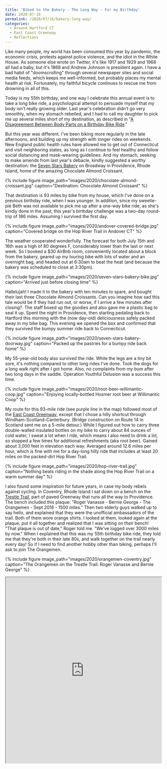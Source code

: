 ```yaml
---
title: 'Biked to the Bakery - The Long Way - For my Birthday'
date: 2020-07-16
permalink: /2020/07/16/bakery-long-way/
categories:
  - Around Hartford CT
  - East Coast Greenway
  - Reflections
---
```

Like many people, my world has been consumed this year by pandemic, the economic crisis, protests against police violence, and the idiot in the White House. As someone else wrote on Twitter, it's like 1917 and 1929 and 1968 all had a baby, but it's 1868 and Andrew Johnson is president again. I have a bad habit of "doomscrolling" through several newspaper sites and social media feeds, which keeps me well-informed, but probably places my mental health at risk. Fortunately, my faithful bicycle continues to rescue me from drowning in all of this.

Today is my 55th birthday, and one way I celebrate this annual event is to take a long bike ride, a psychological attempt to persuade myself that my body isn't really growing older. Last year's celebration didn't go very smoothly, when my stomach rebelled, and I had to call my daughter to pick me up several miles short of my destination, as described in "[A Disagreement Between Body Parts on a Birthday Bike Ride](https://jackbikes.org/2019/07/disagreement/)."

But this year was different. I've been biking more regularly in the late afternoons, and building up my strength with longer rides on weekends. New England public health rules have allowed me to get out of Connecticut and visit neighboring states, as long as I continue to feel healthy and follow social distancing and mask-wearing guidelines. And my stomach, seeking to make amends from last year's debacle, kindly suggested a worthy destination: the [Seven Stars Bakery](https://sevenstarsbakery.com/) on Broadway in Providence, Rhode Island, home of the amazing Chocolate Almond Croissant.

{% include figure image_path="images/2020/chocolate-almond-croissant.jpg" caption="Destination: Chocolate Almond Croissant" %}

That destination is 93 miles by bike from my house, which I've done on a previous birthday ride, when I was younger. In addition, since my sweetie-pie Beth was not available to pick me up after a one-way bike ride, as she's kindly done in the past, this year's birthday challenge was a two-day round-trip of 186 miles. Assuming I survived the first day.

{% include figure image_path="images/2020/andover-covered-bridge.jpg" caption="Covered bridge on the Hop River Trail in Andover CT" %}

The weather cooperated wonderfully. The forecast for both July 15th and 16th was a high of 80 degrees F, considerably lower than the last or next week. So I booked a $30 AirBnb room, conveniently located about a block from the bakery, geared up my touring bike with lots of water and an overnight bag, and headed out at 6:30am to beat the heat (and because the bakery was scheduled to close at 3:30pm).

{% include figure image_path="images/2020/seven-stars-bakery-bike.jpg" caption="Arrived just before closing time" %}

Hallelujah! I made it to the bakery with ten minutes to spare, and bought their last three Chocolate Almond Croissants. Can you imagine how sad this tale would be if they had run out, or worse, if I arrive a few minutes after closing?. The staff boxed up the goodies and also gave me a plastic bag to seal it up. Spent the night in Providence, then starting pedaling back to Hartford this morning with the (now day-old) deliciousness safely packed away in my bike bag. This evening we opened the box and confirmed that they survived the bumpy summer ride back to Connecticut.

{% include figure image_path="images/2020/seven-stars-bakery-doorway.jpg" caption="Packed up the pastries for a bumpy ride back home" %}

My 55-year-old body also survived the ride. While the legs are a tiny bit sore, it's nothing compared to other long rides I've done. Took the dogs for a long walk right after I got home. Also, no complaints from my bum after two long days in the saddle. Operation Youthful Delusion was a success this time.

{% include figure image_path="images/2020/root-beer-willimantic-coop.jpg" caption="Enjoying locally-bottled Hosmer root beer at Willimantic Coop" %}

My route for this 93-mile ride (see purple line in the map) followed most of the [East Coast Greenway](http://greenway.org), except that I chose a hilly shortcut through Windham-Scotland-Canterbury. (Bridge construction on Route 14 in Scotland sent me on a 5-mile detour.) While I figured out how to carry three double-walled insulated bottles on my bike to carry about 84 ounces of cold water, I sweat a lot when I ride, which means I also need to drink a lot, so stopped a few times for additional refreshments (aka root beer). Gained about 3,000 feet in elevation each way. Averaged around 12.6 miles per hour, which is fine with me for a day-long hilly ride that includes at least 20 miles on the packed-dirt Hop River Trail.

{% include figure image_path="images/2020/hop-river-trail.jpg" caption="Nothing beats riding in the shade along the Hop River Trail on a warm summer day" %}

I also found some inspiration for future years, in case my body rebels against cycling. In Coventry, Rhode Island I sat down on a bench on the [Trestle Trail](https://en.wikipedia.org/wiki/Washington_Secondary_Rail_Trail), part of paved Greenway that runs all the way to Providence. The bench included this plaque: "Roger Vanasse - Bernie George - The Orangemen - Sept 2016 - 1500 miles." Then two elderly guys walked up to say hello, and explained that they were the unofficial ambassadors of the trail. Both of them wore orange shirts. I looked at them, looked again at the plaque, put it all together and realized that I was sitting on *their* bench! "That plaque is out of date," Roger told me. "We've logged over 3000 miles by now." When I explained that this was my 55th birthday bike ride, they told me that they're both in their late 80s, and walk together on the trail nearly every day! So if I need to find another hobby other than biking, perhaps I'll ask to join The Orangemen.

{% include figure image_path="images/2020/orangemen-coventry.jpg" caption="The Orangemen on the Trestle Trail: Roger Vanasse and Bernie George" %}

<iframe src="https://jackdougherty.github.io/bikemapcode/connecticut.html#10/41.6975/-72.0813" width="100%" height="600px"></iframe>
